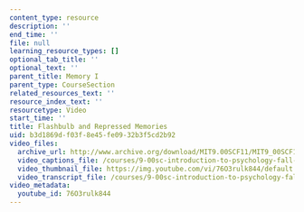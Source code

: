```yaml
---
content_type: resource
description: ''
end_time: ''
file: null
learning_resource_types: []
optional_tab_title: ''
optional_text: ''
parent_title: Memory I
parent_type: CourseSection
related_resources_text: ''
resource_index_text: ''
resourcetype: Video
start_time: ''
title: Flashbulb and Repressed Memories
uid: b3d1869d-f03f-8e45-fe09-32b3f5cd2b92
video_files:
  archive_url: http://www.archive.org/download/MIT9.00SCF11/MIT9_00SCF11_lec10_300k.mp4
  video_captions_file: /courses/9-00sc-introduction-to-psychology-fall-2011/d7a13034b63c5a3ca876c27f26f94f5e_76O3rulk844.vtt
  video_thumbnail_file: https://img.youtube.com/vi/76O3rulk844/default.jpg
  video_transcript_file: /courses/9-00sc-introduction-to-psychology-fall-2011/de8356b4c798e3e9ca444f0e07b3a997_76O3rulk844.pdf
video_metadata:
  youtube_id: 76O3rulk844
---
```

